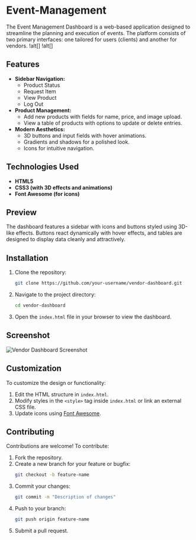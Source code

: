 # Event-Management
 The Event Management Dashboard is a web-based application designed to streamline the planning and execution of events. The platform consists of two primary interfaces: one tailored for users (clients) and another for vendors. 
!alt[]
!alt[]



## Features

- **Sidebar Navigation:**
  - Product Status
  - Request Item
  - View Product
  - Log Out
- **Product Management:**
  - Add new products with fields for name, price, and image upload.
  - View a table of products with options to update or delete entries.
- **Modern Aesthetics:**
  - 3D buttons and input fields with hover animations.
  - Gradients and shadows for a polished look.
  - Icons for intuitive navigation.

## Technologies Used

- **HTML5**
- **CSS3 (with 3D effects and animations)**
- **Font Awesome (for icons)**

## Preview

The dashboard features a sidebar with icons and buttons styled using 3D-like effects. Buttons react dynamically with hover effects, and tables are designed to display data cleanly and attractively.

## Installation

1. Clone the repository:
    ```bash
    git clone https://github.com/your-username/vendor-dashboard.git
    ```
2. Navigate to the project directory:
    ```bash
    cd vendor-dashboard
    ```
3. Open the `index.html` file in your browser to view the dashboard.

## Screenshot

![Vendor Dashboard Screenshot](screenshot.png)

## Customization

To customize the design or functionality:

1. Edit the HTML structure in `index.html`.
2. Modify styles in the `<style>` tag inside `index.html` or link an external CSS file.
3. Update icons using [Font Awesome](https://fontawesome.com/).

## Contributing

Contributions are welcome! To contribute:

1. Fork the repository.
2. Create a new branch for your feature or bugfix:
    ```bash
    git checkout -b feature-name
    ```
3. Commit your changes:
    ```bash
    git commit -m "Description of changes"
    ```
4. Push to your branch:
    ```bash
    git push origin feature-name
    ```
5. Submit a pull request.

